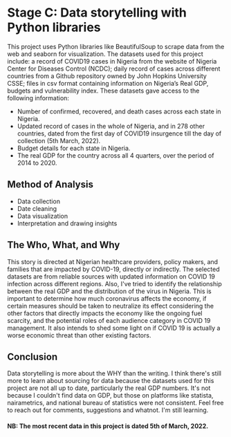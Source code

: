 # Stage C: Data storytelling with Python libraries
This project uses Python libraries like BeautifulSoup to scrape data from the web and seaborn for visualization.
The datasets used for this project include: a record of COVID19 cases in Nigeria from the website of Nigeria Center for Diseases Control (NCDC); daily record of cases across different countries from a Github repository owned by John Hopkins University CSSE; files in csv format containing information on Nigeria’s Real GDP, budgets and vulnerability index. These datasets gave access to the following information:
* Number of confirmed, recovered, and death cases across each state in Nigeria.
* Updated record of cases in the whole of Nigeria, and in 278 other countries, dated from the first day of COVID19 insurgence till the day of collection (5th March, 2022).
* Budget details for each state in Nigeria.
* The real GDP for the country across all 4 quarters, over the period of 2014 to 2020.
## Method of Analysis
* Data collection
* Date cleaning
* Data visualization
* Interpretation and drawing insights
## The Who, What, and Why
This story is directed at Nigerian healthcare providers, policy makers, and families that are impacted by COVID-19, directly or indirectly.
The selected datasets are from reliable sources with updated information on COVID 19 infection across different regions. Also, I've tried to identify the relationship between the real GDP and the distribution of the virus in Nigeria.
This is important to determine how much coronavirus affects the economy, if certain measures should be taken to neutralize its effect considering the other factors that directly impacts the economy like the ongoing fuel scarcity, and the potential roles of each audience category in COVID 19 management. It also intends to shed some light on if COVID 19 is actually a worse economic threat than other existing factors.
## Conclusion
Data storytelling is more about the WHY than the writing. I think there's still more to learn about sourcing for data because the datasets used for this project are not all up to date, particularly the real GDP numbers. It's not because I couldn't find data on GDP, but those on platforms like statista, nairametrics, and national bureau of statistics were not consistent. 
Feel free to reach out for comments, suggestions and whatnot. I'm still learning.

#### NB: The most recent data in this project is dated 5th of March, 2022.
